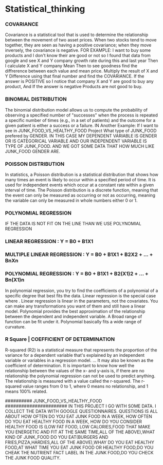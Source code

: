 # Statistical_thinking
### COVARIANCE ###
Covariance is a statistical tool that is used to determine the relationship between the movement of two asset prices.
When two stocks tend to move together, they are seen as having a positive covariance; when they move inversely, the covariance is negative.
FOR EXAMPLE: I want to buy some products and I don't know their are good or not so I found that data from google and see X and Y company growth rate during this and last year
Then I calculate X and Y company Mean
Then to see goodness find the diffrerence between each value and mean price.
Multiply the result of X and Y Difference
using that final number and find the COVARIANCE.
If the answer is POSITIVE so I notice that company X and Y are good to buy any product, And If the answer is negative Products are not good to buy.
### BINOMIAL DISTRIBUTION ##########
The binomial distribution model allows us to compute the probability of observing a specified number of "successes" when the process is repeated a specific number of times (e.g., in a set of patients) and the outcome for a given patient is either a success or a failure.
IN Another Example: If I want to see in JUNK_FOOD_VS_HEALTHY_FOOD Project What type of JUNK_FOOD prefered by GENDER. IN THIS CASE MY DEPENDENT VARIABLE IS GENDER OR IS CATEGORICAL
VARIABLE AND OUR INDEPENDENT VARIABLE IS TYPE OF JUNK_FOOD. AND WE GOT SOME DATA THAT HOW MUCH LIKE JUNK_FOOD GENDER ARE.

###  POISSON DISTRIBUTION  ####

In statistics, a Poisson distribution is a statistical distribution that shows how many times an event is likely to occur within a specified period of time. It is used for independent events which occur at a constant rate within a given interval of time.
The Poisson distribution is a discrete function, meaning that the event can only be measured as occurring or not as occurring, meaning the variable can only be measured in whole numbers either 0 or 1.
### POLYNOMIAL REGRESSION ###
IF THE DATA IS NOT FIT ON THE LINE THAN WE USE POLYNOMIAL REGRESSION
### LINEAR REGRESSION : Y = B0 + B1X1
### MULTIPLE LINEAR REGRESSION : Y = B0 + B1X1 + B2X2 + ... + BnXn
### POLYNOMIAL REGRESSION : Y = B0 + B1X1 + B2(X1)2 + ... + Bn(X1)n
In polynomial regression, you try to find the coefficients of a polynomial of a specific degree that best fits the data. Linear regression is the special case where . Linear regression is linear in the parameters, not the covariates. You can make any transformations you want of them and still have a linear model.
Polynomial provides the best approximation of the relationship between the dependent and independent variable.
A Broad range of function can be fit under it.
Polynomial basically fits a wide range of curvature.
### R Square | COEFFICIENT OF DETERMINATION  ####
R-squared (R2) is a statistical measure that represents the proportion of the variance for a dependent variable that's explained by an independent variable or variables in a regression model. ... It may also be known as the coefficient of determination.
It is important to know how well the relationship between the values of the x- and y-axis is, if there are no relationship the polynomial regression can not be used to predict anything. The relationship is measured with a value called the r-squared. The r-squared value ranges from 0 to 1, where 0 means no relationship, and 1 means 100% related.

########## JUNK_FOOD_VS_HEALTHY_FOOD #######################
IN THIS PROJECT I GO WITH SOME DATA. I COLLECT THE DATA WITH GOOGLE QUESTIONNAIRES. QUESTIONS IS ALL ABOUT HOW OFTEN DO YOU EAT JUNK FOOD IN A WEEK, HOW OFTEN DO YOU EAT HEALTHY 
FOOD IN A WEEK, HOW DO YOU CONSIDER HEALTHY FOOD IS (LOW FAT FOOD, LOW CALORIES,FOOD THAT MAKE YOU ENERGETIC AND FIT AT THE SAME TIME,ALL OF THE ABOVE),WHAT KIND OF JUNK_FOOD DO YOU EAT(BURGERS AND FRIES,PIZZA,HARDIES,ALL OF THE ABOVE),WHAY DO YOU EAT HEALTHY FOOD,AT WHAT TIME YOU EAT JUNK FOOD OR HEALTHY FOOD,DO YOU CHEAK THE NUTRIENT FACT LABEL IN THE 
JUNK FOOD,DO YOU CHECK THE JUNK FOOD QUALITY.

